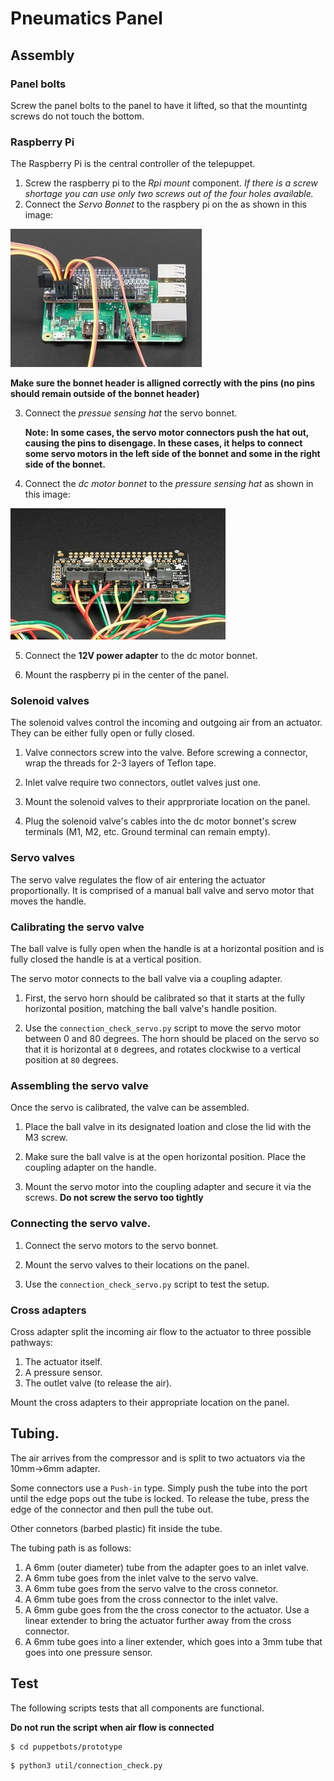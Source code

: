 # Pneumatics Panel
## Assembly

### Panel bolts
Screw the panel bolts to the panel to have it lifted, so that the mountintg screws do not touch the bottom.

### Raspberry Pi
The Raspberry Pi is the central controller of the telepuppet. 
1. Screw the raspberry pi to the _Rpi mount_ component. 
_If there is a screw shortage you can use only two screws out of the four holes available._ 
2. Connect the _Servo Bonnet_ to the raspbery pi on the  as shown in this image:

![servo bonnet](servo-bonnet.jpg)

**Make sure the bonnet header is alligned correctly with the pins (no pins should remain outside of the bonnet header)**

3. Connect the _pressue sensing hat_ the servo bonnet.

    **Note: In some cases, the servo motor connectors push the hat out, causing the pins to disengage. In these cases, it helps to connect some servo motors in the left side of the bonnet and some in the right side of the bonnet.**

4. Connect the _dc motor bonnet_ to the _pressure sensing hat_ as shown in this image:

![dc bonnet](dc-bonnet.jpg)

5. Connect the **12V power adapter** to the dc motor bonnet.

6. Mount the raspberry pi in the center of the panel.


### Solenoid valves
The solenoid valves control the incoming and outgoing air from an actuator. They can be either fully open or fully closed.

1. Valve connectors screw into the valve. Before screwing a connector, wrap the threads for 2-3 layers of Teflon tape.
2. Inlet valve require two connectors, outlet valves just one.

3. Mount the solenoid valves to their apprproriate location on the panel.

4. Plug the solenoid valve's cables into the dc motor bonnet's screw terminals (M1, M2, etc. Ground terminal can remain empty).


### Servo valves
The servo valve regulates the flow of air entering the actuator proportionally. It is comprised of a manual ball valve and servo motor that moves the handle.

### Calibrating the servo valve
The ball valve is fully open when the handle is at a horizontal position and is fully closed the handle is at a vertical position.

The servo motor connects to the ball valve via a coupling adapter.

1. First, the servo horn should be calibrated so that it starts at the fully horizontal position, matching the ball valve's handle position.

2. Use the `connection_check_servo.py` script to move the servo motor between 0 and 80 degrees. The horn should be placed on the servo so that it is horizontal at `0` degrees, and rotates clockwise to a vertical position at `80` degrees.

### Assembling the servo valve
Once the servo is calibrated, the valve can be assembled.

1. Place the ball valve in its designated loation and close the lid with the M3 screw.

2. Make sure the ball valve is at the open horizontal position. Place the coupling adapter on the handle.

3. Mount the servo motor into the coupling adapter and secure it via the screws. **Do not screw the servo too tightly**

### Connecting the servo valve.

1. Connect the servo motors to the servo bonnet.

2. Mount the servo valves to their locations on the panel.

3. Use the `connection_check_servo.py` script to test the setup. 


### Cross adapters
Cross adapter split the incoming air flow to the actuator to three possible pathways:

1. The actuator itself.
2. A pressure sensor.
3. The outlet valve (to release the air).

Mount the cross adapters to their appropriate location on the panel.

## Tubing.

The air arrives from the compressor and is split to two actuators via the 10mm->6mm adapter.

Some connectors use a `Push-in` type. Simply push the tube into the port until the edge pops out the tube is locked. To release the tube, press the edge of the connector and then pull the tube out.

Other connetors (barbed plastic) fit inside the tube.

The tubing path is as follows:

1. A 6mm (outer diameter) tube from the adapter goes to an inlet valve.
2. A 6mm tube goes from the inlet valve to the servo valve.
3. A 6mm tube goes from the servo valve to the cross connetor.
4. A 6mm tube goes from the cross connector to the inlet valve.
5. A 6mm gube goes from the the cross conector to the actuator. Use a linear extender to bring the actuator further away from the cross connector.
6. A 6mm tube goes into a liner extender, which goes into a 3mm tube that goes into one pressure sensor.



## Test
The following scripts tests that all components are functional.

**Do not run the script when air flow is connected**

```
$ cd puppetbots/prototype
```
```
$ python3 util/connection_check.py
```



